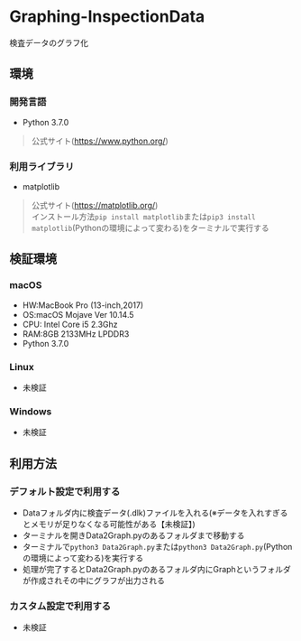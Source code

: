# Graphing-InspectionData
検査データのグラフ化  
## 環境
### 開発言語
- Python 3.7.0
> 公式サイト(https://www.python.org/)  
### 利用ライブラリ
- matplotlib  
> 公式サイト(https://matplotlib.org/)  
> インストール方法`pip install matplotlib`または`pip3 install matplotlib`(Pythonの環境によって変わる)をターミナルで実行する  
## 検証環境
### macOS
- HW:MacBook Pro (13-inch,2017)
- OS:macOS Mojave Ver 10.14.5  
- CPU: Intel Core i5 2.3Ghz  
- RAM:8GB 2133MHz LPDDR3  
- Python 3.7.0  
### Linux
- 未検証  
### Windows
- 未検証  
## 利用方法
### デフォルト設定で利用する
- Dataフォルダ内に検査データ(.dlk)ファイルを入れる(※データを入れすぎるとメモリが足りなくなる可能性がある【未検証】)  
- ターミナルを開きData2Graph.pyのあるフォルダまで移動する  
- ターミナルで`python3 Data2Graph.py`または`python3 Data2Graph.py`(Pythonの環境によって変わる)を実行する  
- 処理が完了するとData2Graph.pyのあるフォルダ内にGraphというフォルダが作成されその中にグラフが出力される  
### カスタム設定で利用する
- 未検証
